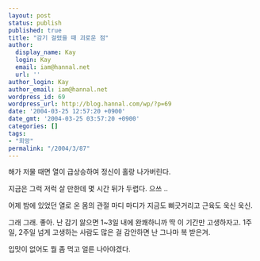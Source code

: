 ```yaml
---
layout: post
status: publish
published: true
title: "감기 걸렸을 때 괴로운 점"
author:
  display_name: Kay
  login: Kay
  email: iam@hannal.net
  url: ''
author_login: Kay
author_email: iam@hannal.net
wordpress_id: 69
wordpress_url: http://blog.hannal.com/wp/?p=69
date: '2004-03-25 12:57:20 +0900'
date_gmt: '2004-03-25 03:57:20 +0900'
categories: []
tags:
- "희망"
permalink: "/2004/3/87"
---
```

<p>해가 저물 때면 열이 급상승하여 정신이 홀랑 나가버린다.</p>
<p>지금은 그럭 저럭 살 만한데 몇 시간 뒤가 두렵다. 으쓰 ..</p>
<p>어제 밤에 있었던 열로 온 몸의 관절 마디 마디가 지금도 삐긋거리고 근육도 욱신 욱신.</p>
<p>그래 그래. 좋아. 난 감기 앓으면 1~3일 내에 완쾌하니까 딱 이 기간만 고생하자고. 1주일, 2주일 넘게 고생하는 사람도 많은 걸 감안하면 난 그나마 복 받은겨.</p>
<p>입맛이 없어도 뭘 좀 먹고 얼른 나아야겠다.</p>
